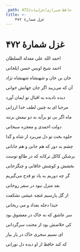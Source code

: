 ```yaml
---
_path: حافظ-شیرازی/غزلیات/472
title: >-
    غزل شمارهٔ ۴۷۲
---
```

# غزل شمارهٔ ۴۷۲

<div class="b" id="bn1"><div class="m1"><p>احمد الله علی معدلة السلطان</p></div>
<div class="m2"><p>احمد شیخ اویس حسن ایلخانی</p></div></div>
<div class="b" id="bn2"><div class="m1"><p>خان بن خان و شهنشاه شهنشاه نژاد</p></div>
<div class="m2"><p>آن که می‌زیبد اگر جان جهانش خوانی</p></div></div>
<div class="b" id="bn3"><div class="m1"><p>دیده نادیده به اقبال تو ایمان آورد</p></div>
<div class="m2"><p>مرحبا ای به چنین لطف خدا ارزانی</p></div></div>
<div class="b" id="bn4"><div class="m1"><p>ماه اگر بی تو برآید به دو نیمش بزنند</p></div>
<div class="m2"><p>دولت احمدی و معجزه سبحانی</p></div></div>
<div class="b" id="bn5"><div class="m1"><p>جلوه بخت تو دل می‌برد از شاه و گدا</p></div>
<div class="m2"><p>چشم بد دور که هم جانی و هم جانانی</p></div></div>
<div class="b" id="bn6"><div class="m1"><p>برشکن کاکل ترکانه که در طالع توست</p></div>
<div class="m2"><p>بخشش و کوشش خاقانی و چنگزخانی</p></div></div>
<div class="b" id="bn7"><div class="m1"><p>گر چه دوریم به یاد تو قدح می‌گیریم</p></div>
<div class="m2"><p>بعد منزل نبود در سفر روحانی</p></div></div>
<div class="b" id="bn8"><div class="m1"><p>از گل پارسیم غنچه عیشی نشکفت</p></div>
<div class="m2"><p>حبذا دجله بغداد و می ریحانی</p></div></div>
<div class="b" id="bn9"><div class="m1"><p>سر عاشق که نه خاک در معشوق بود</p></div>
<div class="m2"><p>کی خلاصش بود از محنت سرگردانی</p></div></div>
<div class="b" id="bn10"><div class="m1"><p>ای نسیم سحری خاک در یار بیار</p></div>
<div class="m2"><p>که کند حافظ از او دیده دل نورانی</p></div></div>
